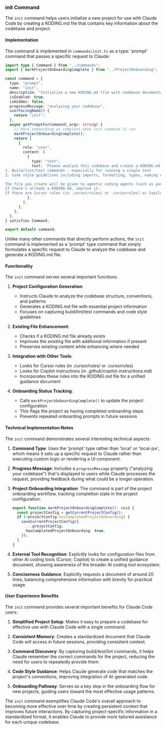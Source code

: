 ### init Command

The `init` command helps users initialize a new project for use with Claude Code by creating a KODING.md file that contains key information about the codebase and project.

#### Implementation

The command is implemented in `commands/init.ts` as a type: 'prompt' command that passes a specific request to Claude:

```typescript
import type { Command } from "../commands";
import { markProjectOnboardingComplete } from "../ProjectOnboarding";

const command = {
  type: "prompt",
  name: "init",
  description: "Initialize a new KODING.md file with codebase documentation",
  isEnabled: true,
  isHidden: false,
  progressMessage: "analyzing your codebase",
  userFacingName() {
    return "init";
  },
  async getPromptForCommand(_args: string) {
    // Mark onboarding as complete when init command is run
    markProjectOnboardingComplete();
    return [
      {
        role: "user",
        content: [
          {
            type: "text",
            text: `Please analyze this codebase and create a KODING.md file containing:
1. Build/lint/test commands - especially for running a single test
2. Code style guidelines including imports, formatting, types, naming conventions, error handling, etc.

The file you create will be given to agentic coding agents (such as yourself) that operate in this repository. Make it about 20 lines long.
If there's already a KODING.md, improve it.
If there are Cursor rules (in .cursor/rules/ or .cursorrules) or Copilot rules (in .github/copilot-instructions.md), make sure to include them.`,
          },
        ],
      },
    ];
  },
} satisfies Command;

export default command;
```

Unlike many other commands that directly perform actions, the `init` command is implemented as a 'prompt' type command that simply formulates a specific request to Claude to analyze the codebase and generate a KODING.md file.

#### Functionality

The `init` command serves several important functions:

1. **Project Configuration Generation**:

   - Instructs Claude to analyze the codebase structure, conventions, and patterns
   - Generates a KODING.md file with essential project information
   - Focuses on capturing build/lint/test commands and code style guidelines

2. **Existing File Enhancement**:

   - Checks if a KODING.md file already exists
   - Improves the existing file with additional information if present
   - Preserves existing content while enhancing where needed

3. **Integration with Other Tools**:

   - Looks for Cursor rules (in .cursor/rules/ or .cursorrules)
   - Looks for Copilot instructions (in .github/copilot-instructions.md)
   - Incorporates these rules into the KODING.md file for a unified guidance document

4. **Onboarding Status Tracking**:
   - Calls `markProjectOnboardingComplete()` to update the project configuration
   - This flags the project as having completed onboarding steps
   - Prevents repeated onboarding prompts in future sessions

#### Technical Implementation Notes

The `init` command demonstrates several interesting technical aspects:

1. **Command Type**: Uses the 'prompt' type rather than 'local' or 'local-jsx', which means it sets up a specific request to Claude rather than executing custom logic or rendering a UI component.

2. **Progress Message**: Includes a `progressMessage` property ("analyzing your codebase") that's displayed to users while Claude processes the request, providing feedback during what could be a longer operation.

3. **Project Onboarding Integration**: The command is part of the project onboarding workflow, tracking completion state in the project configuration:

   ```typescript
   export function markProjectOnboardingComplete(): void {
     const projectConfig = getCurrentProjectConfig();
     if (!projectConfig.hasCompletedProjectOnboarding) {
       saveCurrentProjectConfig({
         ...projectConfig,
         hasCompletedProjectOnboarding: true,
       });
     }
   }
   ```

4. **External Tool Recognition**: Explicitly looks for configuration files from other AI coding tools (Cursor, Copilot) to create a unified guidance document, showing awareness of the broader AI coding tool ecosystem.

5. **Conciseness Guidance**: Explicitly requests a document of around 20 lines, balancing comprehensive information with brevity for practical usage.

#### User Experience Benefits

The `init` command provides several important benefits for Claude Code users:

1. **Simplified Project Setup**: Makes it easy to prepare a codebase for effective use with Claude Code with a single command.

2. **Consistent Memory**: Creates a standardized document that Claude Code will access in future sessions, providing consistent context.

3. **Command Discovery**: By capturing build/test/lint commands, it helps Claude remember the correct commands for the project, reducing the need for users to repeatedly provide them.

4. **Code Style Guidance**: Helps Claude generate code that matches the project's conventions, improving integration of AI-generated code.

5. **Onboarding Pathway**: Serves as a key step in the onboarding flow for new projects, guiding users toward the most effective usage patterns.

The `init` command exemplifies Claude Code's overall approach to becoming more effective over time by creating persistent context that improves future interactions. By capturing project-specific information in a standardized format, it enables Claude to provide more tailored assistance for each unique codebase.

